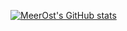[![MeerOst's GitHub stats](https://github-readme-stats.vercel.app/api?username=MeerOst&theme=dracula)](https://github.com/anuraghazra/github-readme-stats)
